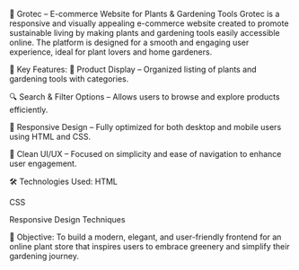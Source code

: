 🌿 Grotec – E-commerce Website for Plants & Gardening Tools
Grotec is a responsive and visually appealing e-commerce website created to promote sustainable living by making plants and gardening tools easily accessible online. The platform is designed for a smooth and engaging user experience, ideal for plant lovers and home gardeners.

🔧 Key Features:
🛒 Product Display – Organized listing of plants and gardening tools with categories.

🔍 Search & Filter Options – Allows users to browse and explore products efficiently.

📱 Responsive Design – Fully optimized for both desktop and mobile users using HTML and CSS.

🎨 Clean UI/UX – Focused on simplicity and ease of navigation to enhance user engagement.

🛠️ Technologies Used:
HTML

CSS

Responsive Design Techniques

🎯 Objective:
To build a modern, elegant, and user-friendly frontend for an online plant store that inspires users to embrace greenery and simplify their gardening journey.
